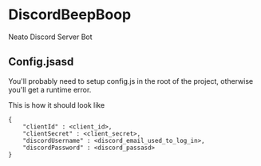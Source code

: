 # DiscordBeepBoop
Neato Discord Server Bot

## Config.jsasd
You'll probably need to setup config.js in the root of the project, otherwise you'll get a runtime error.

This is how it should look like

```
{
    "clientId" : <client_id>,
    "clientSecret" : <client_secret>,
    "discordUsername" : <discord_email_used_to_log_in>,
    "discordPassword" : <discord_passasd>
}
```
